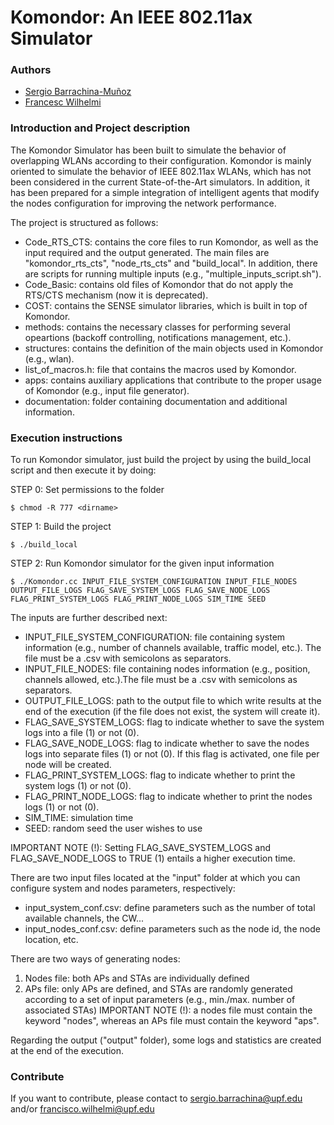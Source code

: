 # Komondor: An IEEE 802.11ax Simulator

### Authors
* [Sergio Barrachina-Muñoz](https://github.com/sergiobarra)
* [Francesc Wilhelmi](https://github.com/fwilhelmi)

### Introduction and Project description

The Komondor Simulator has been built to simulate the behavior of overlapping WLANs according to their configuration. Komondor is mainly oriented to simulate the behavior of IEEE 802.11ax WLANs, which has not been considered in the current State-of-the-Art simulators. In addition, it has been prepared for a simple integration of intelligent agents that modify the nodes configuration for improving the network performance. 

The project is structured as follows:
* Code_RTS_CTS: contains the core files to run Komondor, as well as the input required and the output generated. The main files are "komondor_rts_cts", "node_rts_cts" and "build_local". In addition, there are scripts for running multiple inputs (e.g., "multiple_inputs_script.sh").
* Code_Basic: contains old files of Komondor that do not apply the RTS/CTS mechanism (now it is deprecated).
* COST: contains the SENSE simulator libraries, which is built in top of Komondor.
* methods: contains the necessary classes for performing several opeartions (backoff controlling, notifications management, etc.).
* structures: contains the definition of the main objects used in Komondor (e.g., wlan).
* list_of_macros.h: file that contains the macros used by Komondor.
* apps: contains auxiliary applications that contribute to the proper usage of Komondor (e.g., input file generator).
* documentation: folder containing documentation and additional information.

### Execution instructions

To run Komondor simulator, just build the project by using the build_local script and then execute it by doing:

STEP 0: Set permissions to the folder

```
$ chmod -R 777 <dirname>
```

STEP 1: Build the project

```
$ ./build_local
```

STEP 2: Run Komondor simulator for the given input information

```
$ ./Komondor.cc INPUT_FILE_SYSTEM_CONFIGURATION INPUT_FILE_NODES OUTPUT_FILE_LOGS FLAG_SAVE_SYSTEM_LOGS FLAG_SAVE_NODE_LOGS FLAG_PRINT_SYSTEM_LOGS FLAG_PRINT_NODE_LOGS SIM_TIME SEED
```

The inputs are further described next:
* INPUT_FILE_SYSTEM_CONFIGURATION: file containing system information (e.g., number of channels available, traffic model, etc.). The file must be a .csv with semicolons as separators.
* INPUT_FILE_NODES: file containing nodes information (e.g., position, channels allowed, etc.).The file must be a .csv with semicolons as separators.
* OUTPUT_FILE_LOGS: path to the output file to which write results at the end of the execution (if the file does not exist, the system will create it).
* FLAG_SAVE_SYSTEM_LOGS: flag to indicate whether to save the system logs into a file (1) or not (0).
* FLAG_SAVE_NODE_LOGS: flag to indicate whether to save the nodes logs into separate files (1) or not (0). If this flag is activated, one file per node will be created.
* FLAG_PRINT_SYSTEM_LOGS: flag to indicate whether to print the system logs (1) or not (0).
* FLAG_PRINT_NODE_LOGS: flag to indicate whether to print the nodes logs (1) or not (0). 
* SIM_TIME: simulation time
* SEED: random seed the user wishes to use

IMPORTANT NOTE (!): Setting FLAG_SAVE_SYSTEM_LOGS and FLAG_SAVE_NODE_LOGS to TRUE (1) entails a higher execution time. 

There are two input files located at the "input" folder at which you can configure system and nodes parameters, respectively:
* input_system_conf.csv: define parameters such as the number of total available channels, the CW...
* input_nodes_conf.csv: define parameters such as the node id, the node location, etc.
	
There are two ways of generating nodes:
1) Nodes file: both APs and STAs are individually defined
2) APs file: only APs are defined, and STAs are randomly generated according to a set of input parameters (e.g., min./max. number of associated STAs)
IMPORTANT NOTE (!): a nodes file must contain the keyword "nodes", whereas an APs file must contain the keyword "aps".

Regarding the output ("output" folder), some logs and statistics are created at the end of the execution.

### Contribute

If you want to contribute, please contact to sergio.barrachina@upf.edu and/or francisco.wilhelmi@upf.edu
